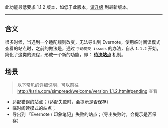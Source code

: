 此功能最低要求 1.1.2 版本，如低于此版本，[请升级](http://ksria.com/simpread/) 到最新版本。
***

含义
---
很多时候，当遇到一个适配规则改变，无法导出到 Evernote，使用临时阅读模式查看的站点时，之前的做法是，通过 `手动提交 issues` 的办法，自从 `1.1.2` 开始，简化了这类的流程，形成一个新的功能，即： **[待决站点](https://simpread.ksria.cn/sites/stat)** 机制。

场景
---
> 以下常见的详细说明，可以前往 http://ksria.com/simpread/welcome/version_1.1.2.html#pending 查看

- 适配错误的站点；（适配失败时，会提示是否保存）
- 临时阅读模式的站点；
- 导出到 「Evernote / 印象笔记」失败的站点；（导出失败时，会提示是否保存）

